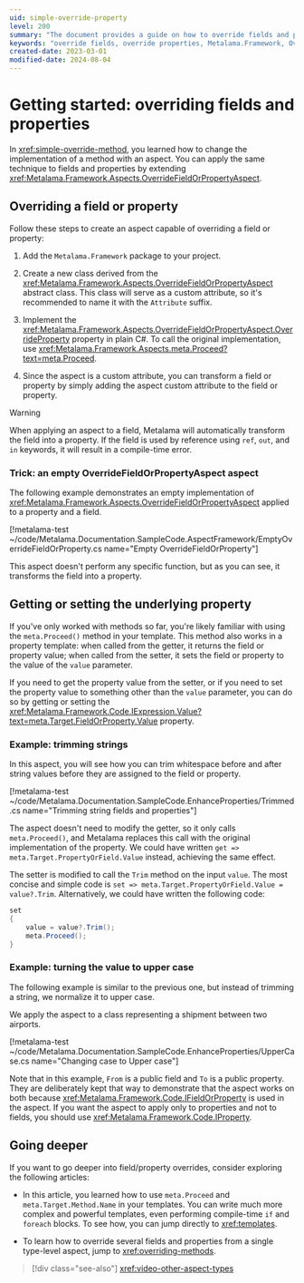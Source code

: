 ```yaml
---
uid: simple-override-property
level: 200
summary: "The document provides a guide on how to override fields and properties using the Metalama.Framework package in C#, including examples of trimming strings and normalizing values to uppercase."
keywords: "override fields, override properties, Metalama.Framework, OverrideFieldOrPropertyAspect, field transformation, property template, trim strings, normalize uppercase"
created-date: 2023-03-01
modified-date: 2024-08-04
---
```


# Getting started: overriding fields and properties

In <xref:simple-override-method>, you learned how to change the implementation of a method with an aspect. You can apply the same technique to fields and properties by extending <xref:Metalama.Framework.Aspects.OverrideFieldOrPropertyAspect>.

## Overriding a field or property

Follow these steps to create an aspect capable of overriding a field or property:

1. Add the `Metalama.Framework` package to your project.

2. Create a new class derived from the <xref:Metalama.Framework.Aspects.OverrideFieldOrPropertyAspect> abstract class. This class will serve as a custom attribute, so it's recommended to name it with the `Attribute` suffix.

3. Implement the <xref:Metalama.Framework.Aspects.OverrideFieldOrPropertyAspect.OverrideProperty> property in plain C#. To call the original implementation, use <xref:Metalama.Framework.Aspects.meta.Proceed?text=meta.Proceed>.

4. Since the aspect is a custom attribute, you can transform a field or property by simply adding the aspect custom attribute to the field or property.

> [!WARNING]
> When applying an aspect to a field, Metalama will automatically transform the field into a property. If the field is used by reference using `ref`, `out`, and `in` keywords, it will result in a compile-time error.

### Trick: an empty OverrideFieldOrPropertyAspect aspect

The following example demonstrates an empty implementation of <xref:Metalama.Framework.Aspects.OverrideFieldOrPropertyAspect> applied to a property and a field.

[!metalama-test ~/code/Metalama.Documentation.SampleCode.AspectFramework/EmptyOverrideFieldOrProperty.cs name="Empty OverrideFieldOrProperty"]

This aspect doesn't perform any specific function, but as you can see, it transforms the field into a property.

## Getting or setting the underlying property

If you've only worked with methods so far, you're likely familiar with using the `meta.Proceed()` method in your template. This method also works in a property template: when called from the getter, it returns the field or property value; when called from the setter, it sets the field or property to the value of the `value` parameter.

If you need to get the property value from the setter, or if you need to set the property value to something other than the `value` parameter, you can do so by getting or setting the <xref:Metalama.Framework.Code.IExpression.Value?text=meta.Target.FieldOrProperty.Value> property.

### Example: trimming strings

In this aspect, you will see how you can trim whitespace before and after string values before they are assigned to the field or property.

[!metalama-test ~/code/Metalama.Documentation.SampleCode.EnhanceProperties/Trimmed.cs name="Trimming string fields and properties"]

The aspect doesn't need to modify the getter, so it only calls `meta.Proceed()`, and Metalama replaces this call with the original implementation of the property. We could have written `get => meta.Target.PropertyOrField.Value` instead, achieving the same effect.

The setter is modified to call the `Trim` method on the input `value`. The most concise and simple code is `set => meta.Target.PropertyOrField.Value = value?.Trim`. Alternatively, we could have written the following code:

```cs
set
{
    value = value?.Trim();
    meta.Proceed();
}
```

### Example: turning the value to upper case

The following example is similar to the previous one, but instead of trimming a string, we normalize it to upper case.

We apply the aspect to a class representing a shipment between two airports.

[!metalama-test ~/code/Metalama.Documentation.SampleCode.EnhanceProperties/UpperCase.cs name="Changing case to Upper case"]

Note that in this example, `From` is a public field and `To` is a public property. They are deliberately kept that way to demonstrate that the aspect works on both because <xref:Metalama.Framework.Code.IFieldOrProperty> is used in the aspect. If you want the aspect to apply only to properties and not to fields, you should use <xref:Metalama.Framework.Code.IProperty>.

## Going deeper

If you want to go deeper into field/property overrides, consider exploring the following articles:

* In this article, you learned how to use `meta.Proceed` and `meta.Target.Method.Name` in your templates. You can write much more complex and powerful templates, even performing compile-time `if` and `foreach` blocks. To see how, you can jump directly to <xref:templates>.

* To learn how to override several fields and properties from a single type-level aspect, jump to <xref:overriding-methods>.

> [!div class="see-also"]
> <xref:video-other-aspect-types>





